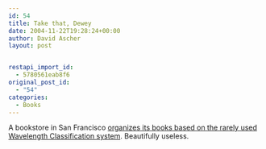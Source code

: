 ```yaml
---
id: 54
title: Take that, Dewey
date: 2004-11-22T19:28:24+00:00
author: David Ascher
layout: post


restapi_import_id:
  - 5780561eab8f6
original_post_id:
  - "54"
categories:
  - Books
---
```

A bookstore in San Francisco [organizes its books based on the rarely used Wavelength Classification system](http://www.npr.org/templates/story/story.php?storyId=4182224). Beautifully useless.